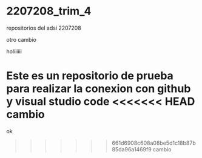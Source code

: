 # 2207208_trim_4
repositorios del adsi 2207208

otro cambio 

holiiiiii



Este es un repositorio de prueba para realizar la conexion con github y visual studio code
<<<<<<< HEAD
cambio
=======


ok
>>>>>>> 661d6908c608a08be5d1c18b87b85da96a1469f9
cambio